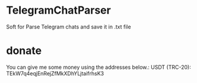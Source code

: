 # TelegramChatParser
Soft for Parse Telegram chats and save it in .txt file

# donate 
You can give me some money using the addresses below.: 
USDT (TRC-20): TEkW7q4eqjEnRejZfMkXDhYLjtaifrhsK3
